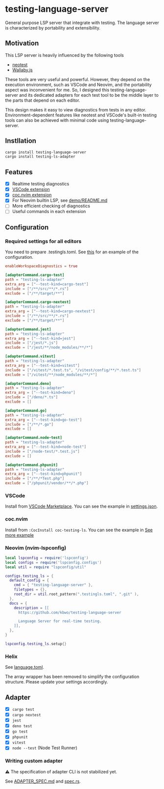 # testing-language-server

General purpose LSP server that integrate with testing.
The language server is characterized by portability and extensibility.

## Motivation

This LSP server is heavily influenced by the following tools

- [neotest](https://github.com/nvim-neotest/neotest)
- [Wallaby.js](https://wallabyjs.com)

These tools are very useful and powerful. However, they depend on the execution environment, such as VSCode and Neovim, and the portability aspect was inconvenient for me.
So, I designed this testing-language-server and its dedicated adapters for each test tool to be the middle layer to the parts that depend on each editor.

This design makes it easy to view diagnostics from tests in any editor. Environment-dependent features like neotest and VSCode's built-in testing tools can also be achieved with minimal code using testing-language-server.

## Instllation

```sh
cargo install testing-language-server
cargo install testing-ls-adapter
```

## Features

- [x] Realtime testing diagnostics
- [x] [VSCode extension](https://github.com/kbwo/vscode-testing-ls)
- [x] [coc.nvim extension](https://github.com/kbwo/coc-testing-ls)
- [x] For Neovim builtin LSP, see [demo/README.md](./demo/README.md)
- [ ] More efficient checking of diagnostics
- [ ] Useful commands in each extension

## Configuration

### Required settings for all editors
You need to prepare .testingls.toml. See [this](./demo/.testingls.toml) for an example of the configuration.

```.testingls.toml
enableWorkspaceDiagnostics = true

[adapterCommand.cargo-test]
path = "testing-ls-adapter"
extra_arg = ["--test-kind=cargo-test"]
include = ["/**/src/**/*.rs"]
exclude = ["/**/target/**"]

[adapterCommand.cargo-nextest]
path = "testing-ls-adapter"
extra_arg = ["--test-kind=cargo-nextest"]
include = ["/**/src/**/*.rs"]
exclude = ["/**/target/**"]

[adapterCommand.jest]
path = "testing-ls-adapter"
extra_arg = ["--test-kind=jest"]
include = ["/jest/*.js"]
exclude = ["/jest/**/node_modules/**/*"]

[adapterCommand.vitest]
path = "testing-ls-adapter"
extra_arg = ["--test-kind=vitest"]
include = ["/vitest/*.test.ts", "/vitest/config/**/*.test.ts"]
exclude = ["/vitest/**/node_modules/**/*"]

[adapterCommand.deno]
path = "testing-ls-adapter"
extra_arg = ["--test-kind=deno"]
include = ["/deno/*.ts"]
exclude = []

[adapterCommand.go]
path = "testing-ls-adapter"
extra_arg = ["--test-kind=go-test"]
include = ["/**/*.go"]
exclude = []

[adapterCommand.node-test]
path = "testing-ls-adapter"
extra_arg = ["--test-kind=node-test"]
include = ["/node-test/*.test.js"]
exclude = []

[adapterCommand.phpunit]
path = "testing-ls-adapter"
extra_arg = ["--test-kind=phpunit"]
include = ["/**/*Test.php"]
exclude = ["/phpunit/vendor/**/*.php"]
```

### VSCode

Install from [VSCode Marketplace](https://marketplace.visualstudio.com/items?itemName=kbwo.testing-language-server).
You can see the example in [settings.json](./demo/.vscode/settings.json).

### coc.nvim
Install from `:CocInstall coc-testing-ls`.
You can see the example in [See more example](./.vim/coc-settings.json)

### Neovim (nvim-lspconfig)

```lua
local lspconfig = require('lspconfig')
local configs = require('lspconfig.configs')
local util = require "lspconfig/util"

configs.testing_ls = {
  default_config = {
    cmd = { "testing-language-server" },
    filetypes = {},
    root_dir = util.root_pattern(".testingls.toml", ".git" ),
  },
  docs = {
    description = [[
      https://github.com/kbwo/testing-language-server

      Language Server for real-time testing.
    ]],
  },
}

lspconfig.testing_ls.setup{}
```

### Helix
See [language.toml](./demo/.helix/language.toml).

The array wrapper has been removed to simplify the configuration structure. Please update your settings accordingly.

## Adapter
- [x] `cargo test`
- [x] `cargo nextest`
- [x] `jest`
- [x] `deno test`
- [x] `go test`
- [x] `phpunit`
- [x] `vitest`
- [x] `node --test` (Node Test Runner)

### Writing custom adapter
⚠ The specification of adapter CLI is not stabilized yet.

See [ADAPTER_SPEC.md](./doc/ADAPTER_SPEC.md) and [spec.rs](./src/spec.rs).